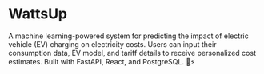 # WattsUp
A machine learning-powered system for predicting the impact of electric vehicle (EV) charging on electricity costs. Users can input their consumption data, EV model, and tariff details to receive personalized cost estimates. Built with FastAPI, React, and PostgreSQL. 🚗⚡

